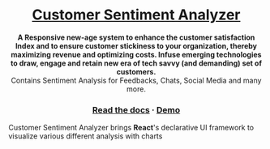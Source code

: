 <h1 align="center">
  <a href="https://tirtharajghosh.github.io/Enterprise-AI/">
    Customer Sentiment Analyzer
  </a>
</h1>

<p align="center">
  <strong>A Responsive new-age system to enhance the customer satisfaction Index and to ensure customer stickiness to your organization, thereby maximizing revenue and optimizing costs. Infuse emerging
technologies to draw, engage and retain new era of tech savvy (and demanding) set of
customers.</strong><br>
  Contains Sentiment Analysis for Feedbacks, Chats, Social Media and many more.
</p>

<h3 align="center">
  <a href="#">Read the docs</a>
  <span> · </span>
  <a href="#">Demo</a>
</h3>

Customer Sentiment Analyzer brings **React**'s declarative UI framework to visualize various different analysis with charts
